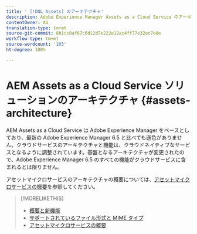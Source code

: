 ```yaml
---
title: ' [!DNL Assets] のアーキテクチャ'
description: Adobe Experience Manager Assets as a Cloud Service のアーキテクチャ
contentOwner: AG
translation-type: tm+mt
source-git-commit: 8b1cc8af67c6d12d7e222e12ac4ff77e32ec7e0e
workflow-type: tm+mt
source-wordcount: '103'
ht-degree: 100%

---
```



# AEM Assets as a Cloud Service ソリューションのアーキテクチャ {#assets-architecture}

AEM Assets as a Cloud Service は Adobe Experience Manager をベースとしており、最新の Adobe Experience Manager 6.5 と比べても遜色がありません。クラウドサービスのアーキテクチャと機能は、クラウドネイティブなサービスとなるように調整されています。基盤となるアーキテクチャが変更されたので、Adobe Experience Manager 6.5 のすべての機能がクラウドサービスに含まれるとは限りません。

アセットマイクロサービスのアーキテクチャの概要については、[アセットマイクロサービスの概要](asset-microservices-overview.md#asset-microservices-architecture)を参照してください。

>[!MORELIKETHIS]
>
>* [概要と新機能](/help/assets/overview.md)
>* [サポートされているファイル形式と MIME タイプ](file-format-support.md)
>* [アセットマイクロサービスの概要](asset-microservices-overview.md)

